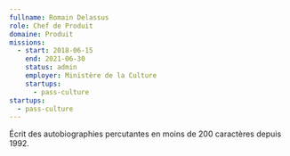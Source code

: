 ```yaml
---
fullname: Romain Delassus
role: Chef de Produit
domaine: Produit
missions:
  - start: 2018-06-15
    end: 2021-06-30
    status: admin
    employer: Ministère de la Culture
    startups:
      - pass-culture
startups:
  - pass-culture
---
```

Écrit des autobiographies percutantes en moins de 200 caractères depuis 1992.